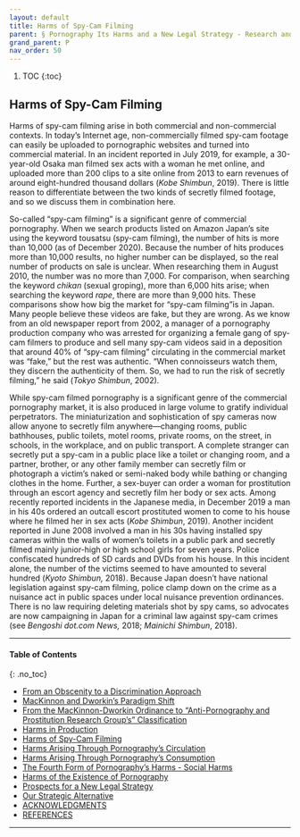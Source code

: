 ```yaml
---
layout: default
title: Harms of Spy-Cam Filming 
parent: § Pornography Its Harms and a New Legal Strategy - Research and Experience in Japan  
grand_parent: P 
nav_order: 50 
---
```

<style>
.dont-break-out {
  /* These are technically the same, but use both */
  overflow-wrap: break-word;
  word-wrap: break-word;

     -ms-word-break: break-all;
  /* This is the dangerous one in WebKit, as it breaks things wherever */
  word-break: break-all;
  /* Instead use this non-standard one: */
  word-break: break-word;
}

.youtube-container {
    position: relative;
    width: 100%;
    height: 0;
    padding-bottom: 56.25%;
}
.youtube-video {
    position: absolute;
    top: 0;
    left: 0;
    width: 100%;
    height: 100%;
}

</style>

<div class="dont-break-out" markdown="1">

1. TOC
{:toc}

## Harms of Spy-Cam Filming
Harms of spy-cam filming arise in both commercial and non-commercial contexts. In today’s Internet age, non-commercially filmed spy-cam footage can easily be uploaded to pornographic websites and turned into commercial material. In an incident reported in July 2019, for example, a 30-year-old Osaka man filmed sex acts with a woman he met online, and uploaded more than 200 clips to a site online from 2013 to earn revenues of around eight-hundred thousand dollars (*Kobe Shimbun*, 2019). There is little reason to differentiate between the two kinds of secretly filmed footage, and so we discuss them in combination here.

So-called “spy-cam filming” is a significant genre of commercial pornography. When we search products listed on Amazon Japan’s site using the keyword tousatsu (spy-cam filming), the number of hits is more than 10,000 (as of December 2020). Because the number of hits produces more than 10,000 results, no higher number can be displayed, so the real number of products on sale is unclear. When researching them in August 2010, the number was no more than 7,000. For comparison, when searching the keyword *chikan* (sexual groping), more than 6,000 hits arise; when searching the keyword *rape*, there are more than 9,000 hits. These comparisons show how big the market for “spy-cam filming”is in Japan. Many people believe these videos are fake, but they are wrong. As we know from an old newspaper report from 2002, a manager of a pornography production company who was arrested for organizing a female gang of spy-cam filmers to produce and sell many spy-cam videos said in a deposition that around 40% of “spy-cam filming” circulating in the commercial market was “fake,” but the rest was authentic. “When connoisseurs watch them, they discern the authenticity of them. So, we had to run the risk of secretly filming,” he said (*Tokyo Shimbun*, 2002).

While spy-cam filmed pornography is a significant genre of the commercial pornography market, it is also produced in large volume to gratify individual perpetrators. The miniaturization and sophistication of spy cameras now allow anyone to secretly film anywhere—changing rooms, public bathhouses, public toilets, motel rooms, private rooms, on the street, in schools, in the workplace, and on public transport. A complete stranger can secretly put a spy-cam in a public place like a toilet or changing room, and a partner, brother, or any other family member can secretly film or photograph a victim’s naked or semi-naked body while bathing or changing clothes in the home. Further, a sex-buyer can order a woman for prostitution through an escort agency and secretly film her body or sex acts. Among recently reported incidents in the Japanese media, in December 2019 a man in his 40s ordered an outcall escort prostituted women to come to his house where he filmed her in sex acts (*Kobe Shimbun*, 2019). Another incident reported in June 2008 involved a man in his 30s having installed spy cameras within the walls of women’s toilets in a public park and secretly filmed mainly junior-high or high school girls for seven years. Police confiscated hundreds of SD cards and DVDs from his house. In this incident alone, the number of the victims seemed to have amounted to several hundred (*Kyoto Shimbun,* 2018). Because Japan doesn’t have national legislation against spy-cam filming, police clamp down on the crime as a nuisance act in public spaces under local nuisance prevention ordinances. There is no law requiring deleting materials shot by spy cams, so advocates are now campaigning in Japan for a criminal law against spy-cam crimes (see *Bengoshi dot.com News,* 2018; *Mainichi Shimbun*, 2018).

***

#### Table of Contents
{: .no_toc}

<ul><li> <a href="/docs/P/Pornography-Its-Harms-and-a-New-Legal-Strategy-Research-and-Experience-in-Japan-1/">From an Obscenity to a Discrimination Approach</a></li><li> <a href="/docs/P/Pornography-Its-Harms-and-a-New-Legal-Strategy-Research-and-Experience-in-Japan-2/">MacKinnon and Dworkin’s Paradigm Shift</a></li><li> <a href="/docs/P/Pornography-Its-Harms-and-a-New-Legal-Strategy-Research-and-Experience-in-Japan-3/">From the MacKinnon-Dworkin Ordinance to “Anti-Pornography and Prostitution Research Group’s” Classification</a></li><li> <a href="/docs/P/Pornography-Its-Harms-and-a-New-Legal-Strategy-Research-and-Experience-in-Japan-4/">Harms in Production</a></li><li> <a href="/docs/P/Pornography-Its-Harms-and-a-New-Legal-Strategy-Research-and-Experience-in-Japan-5/">Harms of Spy-Cam Filming</a></li><li> <a href="/docs/P/Pornography-Its-Harms-and-a-New-Legal-Strategy-Research-and-Experience-in-Japan-6/">Harms Arising Through Pornography’s Circulation</a></li><li> <a href="/docs/P/Pornography-Its-Harms-and-a-New-Legal-Strategy-Research-and-Experience-in-Japan-7/">Harms Arising Through Pornography’s Consumption</a></li><li> <a href="/docs/P/Pornography-Its-Harms-and-a-New-Legal-Strategy-Research-and-Experience-in-Japan-8/">The Fourth Form of Pornography’s Harms - Social Harms</a></li><li> <a href="/docs/P/Pornography-Its-Harms-and-a-New-Legal-Strategy-Research-and-Experience-in-Japan-9/">Harms of the Existence of Pornography</a></li><li> <a href="/docs/P/Pornography-Its-Harms-and-a-New-Legal-Strategy-Research-and-Experience-in-Japan-10/">Prospects for a New Legal Strategy</a></li><li> <a href="/docs/P/Pornography-Its-Harms-and-a-New-Legal-Strategy-Research-and-Experience-in-Japan-11/">Our Strategic Alternative</a></li><li> <a href="/docs/P/Pornography-Its-Harms-and-a-New-Legal-Strategy-Research-and-Experience-in-Japan-12/">ACKNOWLEDGMENTS</a></li><li> <a href="/docs/P/Pornography-Its-Harms-and-a-New-Legal-Strategy-Research-and-Experience-in-Japan-13/">REFERENCES</a></li></ul>

***

</div>
